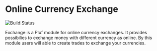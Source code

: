 # Online Currency Exchange

[![Build Status](https://travis-ci.org/pluf/exchange.svg?branch=master)](https://travis-ci.org/pluf/exchange)

Exchange is a Pluf module for online currency exchanges. It provides possibilies to exchange money with different currency as online. By this module users will able to create trades to exchange your currencies.